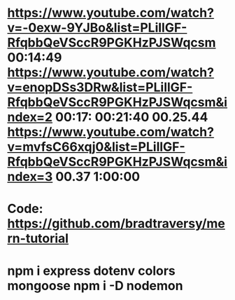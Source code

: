 https://www.youtube.com/watch?v=-0exw-9YJBo&list=PLillGF-RfqbbQeVSccR9PGKHzPJSWqcsm
00:14:49
https://www.youtube.com/watch?v=enopDSs3DRw&list=PLillGF-RfqbbQeVSccR9PGKHzPJSWqcsm&index=2
00:17:
00:21:40
00.25.44
https://www.youtube.com/watch?v=mvfsC66xqj0&list=PLillGF-RfqbbQeVSccR9PGKHzPJSWqcsm&index=3
00.37
1:00:00
==

Code:
https://github.com/bradtraversy/mern-tutorial
=======
npm i express dotenv  colors mongoose
npm i -D nodemon
===========

